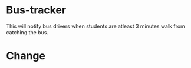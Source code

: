 # Bus-tracker
This will notify bus drivers when students are atleast 3 minutes walk from catching the bus.

# Change
